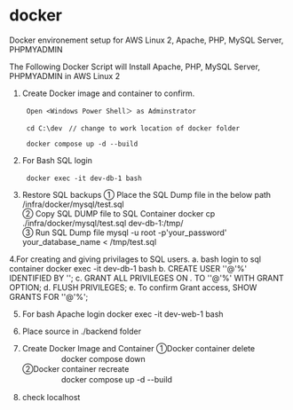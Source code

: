 # docker
Docker environement setup for AWS Linux 2, Apache, PHP, MySQL Server, PHPMYADMIN

The Following Docker Script will Install Apache, PHP, MySQL Server, PHPMYADMIN in AWS Linux 2

1. Create Docker image and container to confirm.
	
 		Open <Windows Power Shell＞ as Adminstrator
	
 		cd C:\dev　// change to work location of docker folder		
	
 		docker compose up -d --build


2. For Bash SQL login															

		docker exec -it dev-db-1 bash　


4. Restore SQL backups 
	① Place the SQL Dump file in the below path
		/infra/docker/mysql/test.sql	
	② Copy SQL DUMP file to SQL Container
		docker cp ./infra/docker/mysql/test.sql dev-db-1:/tmp/	
	③ Run SQL Dump file
		mysql -u root -p'your_password' your_database_name < /tmp/test.sql

4.For creating and giving privilages to SQL users.
  a. bash login to sql container
        docker exec -it dev-db-1 bash
  b. CREATE USER '<user-name>'@'%' IDENTIFIED BY '<user-password>';
  c. GRANT ALL PRIVILEGES ON *.* TO '<user-name>'@'%' WITH GRANT OPTION;
  d. FLUSH PRIVILEGES;
  e. To confirm Grant access,
      SHOW GRANTS FOR '<user-name>'@'%';

5. For bash Apache login
    docker exec -it dev-web-1 bash

6. Place source in ./backend folder

7. Create Docker	Image and Container
	①Docker container delete
	　　　　　docker compose down		
	②Docker container recreate		
	　　　　　docker compose up -d --build		

8. check localhost
